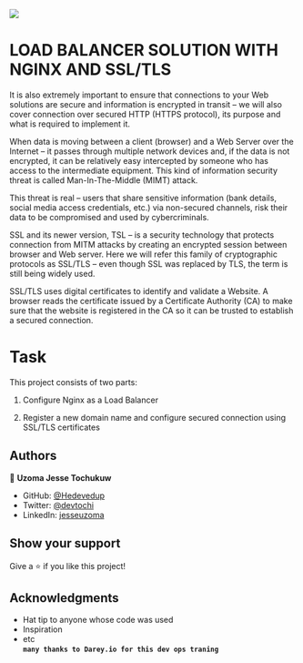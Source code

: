 ![](https://img.shields.io/badge/darey.io-orange)

# LOAD BALANCER SOLUTION WITH NGINX AND SSL/TLS

It is also extremely important to ensure that connections to your Web solutions are secure and information is encrypted in transit – we will also cover connection over secured HTTP (HTTPS protocol), its purpose and what is required to implement it.

When data is moving between a client (browser) and a Web Server over the Internet – it passes through multiple network devices and, if the data is not encrypted, it can be relatively easy intercepted by someone who has access to the intermediate equipment. This kind of information security threat is called Man-In-The-Middle (MIMT) attack.

This threat is real – users that share sensitive information (bank details, social media access credentials, etc.) via non-secured channels, risk their data to be compromised and used by cybercriminals.

SSL and its newer version, TSL – is a security technology that protects connection from MITM attacks by creating an encrypted session between browser and Web server. Here we will refer this family of cryptographic protocols as SSL/TLS – even though SSL was replaced by TLS, the term is still being widely used.

SSL/TLS uses digital certificates to identify and validate a Website. A browser reads the certificate issued by a Certificate Authority (CA) to make sure that the website is registered in the CA so it can be trusted to establish a secured connection.

# Task

This project consists of two parts:

1. Configure Nginx as a Load Balancer

2. Register a new domain name and configure secured connection using SSL/TLS certificates
## Authors

👤 **Uzoma Jesse Tochukuw**

- GitHub: [@Hedevedup](https://github.com/githubhandle)
- Twitter: [@devtochi](https://twitter.com/twitterhandle)
- LinkedIn: [jesseuzoma](https://linkedin.com/in/linkedinhandle)




## Show your support

Give a ⭐️ if you like this project!

## Acknowledgments
- Hat tip to anyone whose code was used
- Inspiration
- etc  
**`many thanks to Darey.io for this dev ops traning`**
